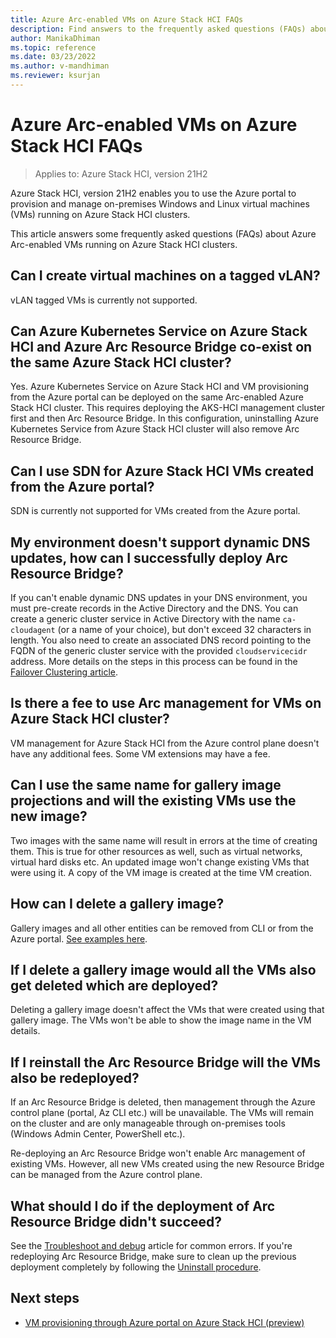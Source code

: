 ```yaml
---
title: Azure Arc-enabled VMs on Azure Stack HCI FAQs
description: Find answers to the frequently asked questions (FAQs) about Azure Arc-enabled VMs on Azure Stack HCI
author: ManikaDhiman
ms.topic: reference
ms.date: 03/23/2022
ms.author: v-mandhiman
ms.reviewer: ksurjan
---
```


# Azure Arc-enabled VMs on Azure Stack HCI FAQs

> Applies to: Azure Stack HCI, version 21H2

Azure Stack HCI, version 21H2 enables you to use the Azure portal to provision and manage on-premises Windows and Linux virtual machines (VMs) running on Azure Stack HCI clusters.

This article answers some frequently asked questions (FAQs) about Azure Arc-enabled VMs running on Azure Stack HCI clusters.

## Can I create virtual machines on a tagged vLAN?
  
vLAN tagged VMs is currently not supported.

## Can Azure Kubernetes Service on Azure Stack HCI and Azure Arc Resource Bridge co-exist on the same Azure Stack HCI cluster?

Yes. Azure Kubernetes Service on Azure Stack HCI and VM provisioning from the Azure portal can be deployed on the same Arc-enabled Azure Stack HCI cluster. This requires deploying the AKS-HCI management cluster first and then Arc Resource Bridge. In this configuration, uninstalling Azure Kubernetes Service from Azure Stack HCI cluster will also remove Arc Resource Bridge.

## Can I use SDN for Azure Stack HCI VMs created from the Azure portal?
  
SDN is currently not supported for VMs created from the Azure portal.

## My environment doesn't support dynamic DNS updates, how can I successfully deploy Arc Resource Bridge?

If you can't enable dynamic DNS updates in your DNS environment, you must pre-create records in the Active Directory and the DNS. You can create a generic cluster service in Active Directory with the name `ca-cloudagent` (or a name of your choice), but don't exceed 32 characters in length. You also need to create an associated DNS record pointing to the FQDN of the generic cluster service with the provided `cloudservicecidr` address. More details on the steps in this process can be found in the [Failover Clustering article](/windows-server/failover-clustering/prestage-cluster-adds).

## Is there a fee to use Arc management for VMs on Azure Stack HCI cluster?

VM management for Azure Stack HCI from the Azure control plane doesn't have any additional fees. Some VM extensions may have a fee.

## Can I use the same name for gallery image projections and will the existing VMs use the new image?

Two images with the same name will result in errors at the time of creating them. This is true for other resources as well, such as virtual networks, virtual hard disks etc. An updated image won't change existing VMs that were using it. A copy of the VM image is created at the time VM creation.

## How can I delete a gallery image?

Gallery images and all other entities can be removed from CLI or from the Azure portal. [See examples here](uninstall-arc-resource-bridge.md).

## If I delete a gallery image would all the VMs also get deleted which are deployed?

Deleting a gallery image doesn't affect the VMs that were created using that gallery image. The VMs won't be able to show the image name in the VM details.

## If I reinstall the Arc Resource Bridge will the VMs also be redeployed?

If an Arc Resource Bridge is deleted, then management through the Azure control plane (portal, Az CLI etc.) will be unavailable. The VMs will remain on the cluster and are only manageable through on-premises tools (Windows Admin Center, PowerShell etc.).

Re-deploying an Arc Resource Bridge won't enable Arc management of existing VMs. However, all new VMs created using the new Resource Bridge can be managed from the Azure control plane.

## What should I do if the deployment of Arc Resource Bridge didn't succeed?

See the [Troubleshoot and debug](troubleshoot-arc-enabled-vms.md) article for common errors. If you're redeploying Arc Resource Bridge, make sure to clean up the previous deployment completely by following the [Uninstall procedure](uninstall-arc-resource-bridge.md).

## Next steps

- [VM provisioning through Azure portal on Azure Stack HCI (preview)](azure-arc-enabled-virtual-machines.md)
